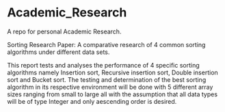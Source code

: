 # Academic_Research
A repo for personal Academic Research.


Sorting Research Paper: A comparative research of 4 common sorting algorithms under different data sets.


This report tests and analyses the performance of 4 specific sorting algorithms namely Insertion sort,                                    Recursive insertion sort, Double insertion sort and Bucket sort. The testing and determination of the                                      best sorting algorithm in its respective environment will be done with 5 different array sizes ranging                                    from small to large all with the assumption that all data types will be of type Integer and only                                          aescending order is desired. 
